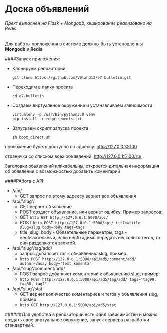# Доска объявлений

###### Прект выполнен на Flask + Mongodb, кеширование реализовано на Redis

Для работы приложения в системе должны быть установленны **Mongodb** и **Redis**
 
####Запуск приложения: 
 - Клонируем репозиторий
    ```
    git clone https://github.com/V0land13/e7-bulletin.git
    ```
 - Переходим в папку проекта
    ```
    cd e7-bulletin
    ```
 - Создаем виртуальное окружение и устанавливаем зависимости
    ```
    virtualenv -p /usr/bin/python3.8 venv
    pip install -r requirements.txt

    ```
 - Запускаем скрипт запуска проекта
    ```
    sh boot_direct.sh
    ```

приложение будеть доступно по адрессу: 
http://127.0.0.1:5100

страничка со списком всех объявлений:
http://127.0.0.1:5100/ru/

Заголовки обьявлений кликабельны, откроется дитальная информация об обявлении с возможностью добавить коментарий

####РАбота с API:
- /api/
    - GET запрос по этому адрессу вернет все объявления
- /api/'slug'/
    - GET вернет объявление
    - POST создаст объявление, или вернет ошибку. 
    Пример запросов:
    - GET
        ```http GET http://127.0.0.1:5000/api/```
    - POST
        ```http POST http://127.0.0.1:5000/api/ title=title slug=slug body=body tags=tags```
    - title, slug, body - Обязательные параметры, tags - необязательный, если необходимо передать несколько тегов, то они разделяются запятой.
- /api/'slug'/tag/add/
    - запрос добапляет тэг к обьявлению slug, пример:
    - ```http POST http://127.0.0.1:5000/api/ad5/comment/add/ author=Vasay body='text komenta'```
- /api/'slug'/comment/add/
    - POST запрос добапляет коментарий к обьявлению slug, пример:
    - ```http POST http://127.0.0.1:5000/api/ad5/tag/add/ tags='tag99, tag88, tag2'```
- /api/'slug'/stat
    - GET вернет количество коментариев и тегов у объявления slug, пример:
    - ```http GET http://127.0.0.1:5000/api/ad5/stat```



######Для удобства в репозитории есть файл зависимостей и можно создать свое виртуальное окружение, запуск сервера разработки стандартный.
